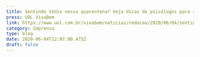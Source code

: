 ```yaml
---
title: Sentindo tédio nessa quarentena? Veja dicas de psicólogos para reverter isso
press: UOL VivaBem
link: https://www.uol.com.br/vivabem/noticias/redacao/2020/06/04/sentindo-tedio-essa-quarentena-veja-dicas-de-psicologos-para-reverter-isso.htm
category: Imprensa
type: blog
date: 2020-06-04T12:07:00.475Z
draft: false
---
```

